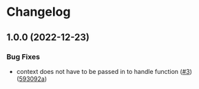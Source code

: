 # Changelog

## 1.0.0 (2022-12-23)


### Bug Fixes

* context does not have to be passed in to handle function ([#3](https://github.com/jsonxr/ws-routable/issues/3)) ([593092a](https://github.com/jsonxr/ws-routable/commit/593092a9291505afa902ba77945a8fa166835fd7))
